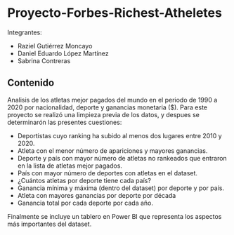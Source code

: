 # Proyecto-Forbes-Richest-Atheletes
Integrantes:
- Raziel Gutiérrez Moncayo
- Daniel Eduardo López Martínez
- Sabrina Contreras

## Contenido
Analisis de los atletas mejor pagados del mundo en el periodo de 1990 a 2020 por nacionalidad, deporte y ganancias monetaria ($). Para este proyecto se 
realizó una limpieza previa de los datos, y despues se determinarón las presentes cuestiones:
- Deportistas cuyo ranking ha subido al menos dos lugares entre 2010 y 2020.
- Atleta con el menor número de apariciones y mayores ganancias.
- Deporte y país con mayor número de atletas no rankeados que entraron en la lista de atletas mejor pagados.
- País con mayor número de deportes con atletas en el dataset.
- ¿Cuántos atletas por deporte tiene cada país?
- Ganancia mínima y máxima (dentro del dataset) por deporte y por país.
- Atleta con mayores ganancias por deporte por década
- Ganancia total por cada deporte por cada año.

Finalmente se incluye un tablero en Power BI que representa los aspectos más importantes del dataset.
